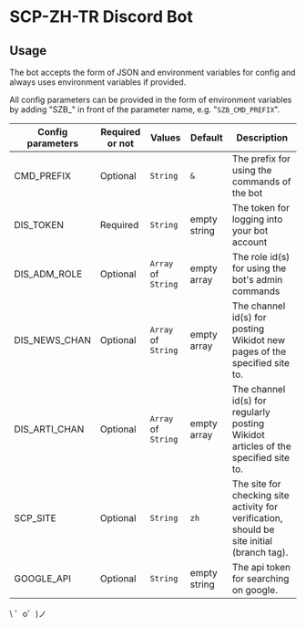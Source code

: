 SCP-ZH-TR Discord Bot
=================

## Usage
 The bot accepts the form of JSON and environment variables for config and always uses environment variables if provided.

 All config parameters can be provided in the form of environment variables by adding "SZB_" in front of the parameter name, e.g. "<code>SZB_CMD_PREFIX</code>".

| Config parameters | Required or not | Values | Default | Description |
| ---- | ---- | ---- | ---- | ---- |
| CMD_PREFIX | Optional | <code>String</code> | <code>&</code> | The prefix for using the commands of the bot |
| DIS_TOKEN | Required | <code>String</code> | empty string | The token for logging into your bot account |
| DIS_ADM_ROLE | Optional | <code>Array</code> of <code>String</code> | empty array | The role id(s) for using the bot's admin commands |
| DIS_NEWS_CHAN | Optional | <code>Array</code> of <code>String</code> | empty array | The channel id(s) for posting Wikidot new pages of the specified site to. |
| DIS_ARTI_CHAN | Optional | <code>Array</code> of <code>String</code> | empty array | The channel id(s) for regularly posting Wikidot articles of the specified site to. |
| SCP_SITE | Optional | <code>String</code> | <code>zh</code> | The site for checking site activity for verification, should be site initial (branch tag). |
| GOOGLE_API | Optional | <code>String</code> | empty string | The api token for searching on google. |


\ ゜o゜)ノ
